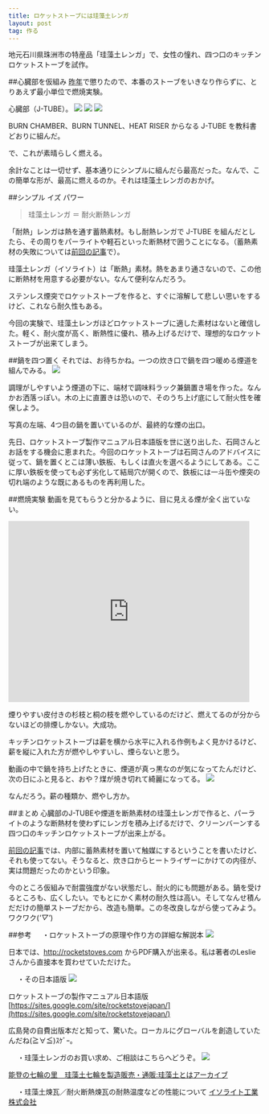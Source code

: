 ```yaml
---
title: ロケットストーブには珪藻土レンガ
layout: post
tag: 作る
---
```

地元石川県珠洲市の特産品「珪藻土レンガ」で、女性の憧れ、四つ口のキッチンロケットストーブを試作。

##心臓部を仮組み
[昨年](http://kobapan.com/blog/2014/10/03/rocket.html)で懲りたので、本番のストーブをいきなり作らずに、とりあえず最小単位で燃焼実験。

心臓部（J-TUBE）。
![](https://c1.staticflickr.com/1/679/21723145373_a6946fb042.jpg)
![](https://c2.staticflickr.com/6/5752/21723087033_69611dc1e1.jpg)
![](https://c2.staticflickr.com/6/5677/22344210555_7c9001cab3.jpg)

BURN CHAMBER、BURN TUNNEL、HEAT RISER からなる J-TUBE を教科書どおりに組んだ。

で、これが素晴らしく燃える。

余計なことは一切せず、基本通りにシンプルに組んだら最高だった。なんで、この簡単な形が、最高に燃えるのか。それは珪藻土レンガのおかげ。


##シンプル イズ パワー


>珪藻土レンガ ＝ 耐火断熱レンガ

「耐熱」レンガは熱を通す蓄熱素材。もし耐熱レンガで J-TUBE を組んだとしたら、その周りをパーライトや軽石といった断熱材で囲うことになる。（蓄熱素材の失敗については[前回の記事](http://kobapan.com/blog/2015/10/07/lorena-rocket.html)で）。

珪藻土レンガ（イソライト）は「断熱」素材。熱をあまり通さないので、この他に断熱材を用意する必要がない。なんて便利なんだろう。

ステンレス煙突でロケットストーブを作ると、すぐに溶解して悲しい思いをするけど、これなら耐久性もある。

今回の実験で、珪藻土レンガほどロケットストーブに適した素材はないと確信した。軽く、耐火度が高く、断熱性に優れ、積み上げるだけで、理想的なロケットストーブが出来てしまう。

##鍋を四つ置く
それでは、お待ちかね。一つの炊き口で鍋を四つ暖める煙道を組んでみる。
![](https://c2.staticflickr.com/6/5793/22362185662_9842353b5e.jpg)

調理がしやすいよう煙道の下に、端材で調味料ラック兼鍋置き場を作った。なんかお洒落っぽい。木の上に直置きは恐いので、そのうち上げ底にして耐火性を確保しよう。

写真の左端、4つ目の鍋を置いているのが、最終的な煙の出口。

先日、ロケットストーブ製作マニュアル日本語版を世に送り出した、石岡さんとお話をする機会に恵まれた。今回のロケットストーブは石岡さんのアドバイスに従って、鍋を置くとこは薄い鉄板、もしくは直火を選べるようにしてある。ここに厚い鉄板を使っても必ず劣化して結局穴が開くので、鉄板には一斗缶や煙突の切れ端のような既にあるものを再利用した。

##燃焼実験
動画を見てもらうと分かるように、目に見える煙が全く出ていない。
<iframe width="480" height="360" src="https://www.youtube.com/embed/YEHp4jbYrIs?rel=0" frameborder="0" allowfullscreen></iframe>

煙りやすい皮付きの杉枝と桐の枝を燃やしているのだけど、燃えてるのが分からないほどの排煙しかない。大成功。

キッチンロケットストーブは薪を横から水平に入れる作例もよく見かけるけど、薪を縦に入れた方が燃やしやすいし、煙らないと思う。

動画の中で鍋を持ち上げたときに、煙道が真っ黒なのが気になってたんだけど、次の日にふと見ると、おや？煤が焼き切れて綺麗になってる。
![](https://c1.staticflickr.com/1/755/22208633468_3f43e3f4b4.jpg)

なんだろう。薪の種類か、燃やし方か。

##まとめ
心臓部のJ-TUBEや煙道を断熱素材の珪藻土レンガで作ると、パーライトのような断熱材を使わずにレンガを積み上げるだけで、クリーンバーンする四つ口のキッチンロケットストーブが出来上がる。

[前回の記事](http://kobapan.com/blog/2015/10/07/lorena-rocket.html)では、内部に蓄熱素材を置いて触媒にするということを書いたけど、それも使ってない。そうなると、炊き口からヒートライザーにかけての内径が、実は問題だったのかという印象。

今のところ仮組みで耐震強度がない状態だし、耐火的にも問題がある。鍋を受けるところも、広くしたい。でもとにかく素材の耐久性は高い。そしてなんせ積んだだけの簡単ストーブだから、改造も簡単。この冬改良しながら使ってみよう。ワクワク(*'▽'*)

##参考
　
・ロケットストーブの原理や作り方の詳細な解説本
![](https://farm6.staticflickr.com/5811/22207190749_05c78ac03d.jpg)

日本では、http://rocketstoves.com からPDF購入が出来る。私は著者のLeslieさんから直接本を買わせていただけた。

　
・その日本語版
![](https://sites.google.com/site/rocketstovejapan/_/rsrc/1262179737570/home/%E3%83%AD%E3%82%B1%E3%83%83%E3%83%88%E7%B5%B5.jpg?height=330&width=400)

ロケットストーブの製作マニュアル日本語版 [https://sites.google.com/site/rocketstovejapan/](https://sites.google.com/site/rocketstovejapan/)

広島発の自費出版本だと知って、驚いた。ローカルにグローバルを創造していたんだね(≧∀≦)ｽｹﾞｰ。

　
・珪藻土レンガのお買い求め、ご相談はこちらへどうぞ。
![](http://7rin.biz/%E7%86%B1%E3%81%8F%E3%81%AA%E3%81%84%E3%82%88.JPG)

[能登の七輪の里　珪藻土七輪を製造販売・通販:珪藻土とはアーカイブ](http://7rin.biz/cat33/cat34/)

　
・珪藻土煉瓦／耐火断熱煉瓦の耐熱温度などの性能について
[イソライト工業株式会社](http://www.isolite.co.jp/info/taika/seihin1-2/index.html)

